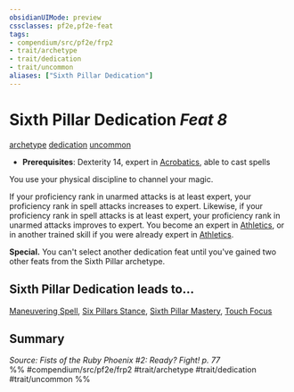 ```yaml
---
obsidianUIMode: preview
cssclasses: pf2e,pf2e-feat
tags:
- compendium/src/pf2e/frp2
- trait/archetype
- trait/dedication
- trait/uncommon
aliases: ["Sixth Pillar Dedication"]
---
```

# Sixth Pillar Dedication  *Feat 8*  
[archetype](rules/traits/archetype.md "Archetype Feat Trait")  [dedication](rules/traits/dedication.md "Dedication Feat Trait")  [uncommon](rules/traits/uncommon.md "Uncommon Rarity Trait")  

- **Prerequisites**: Dexterity 14, expert in [Acrobatics](compendium/skills.md#Acrobatics), able to cast spells

You use your physical discipline to channel your magic.

If your proficiency rank in unarmed attacks is at least expert, your proficiency rank in spell attacks increases to expert. Likewise, if your proficiency rank in spell attacks is at least expert, your proficiency rank in unarmed attacks improves to expert. You become an expert in [Athletics](compendium/skills.md#Athletics), or in another trained skill if you were already expert in [Athletics](compendium/skills.md#Athletics).

**Special.** You can't select another dedication feat until you've gained two other feats from the Sixth Pillar archetype.

## Sixth Pillar Dedication leads to...

[Maneuvering Spell](compendium/feats/maneuvering-spell-frp2.md), [Six Pillars Stance](compendium/feats/six-pillars-stance-frp2.md), [Sixth Pillar Mastery](compendium/feats/sixth-pillar-mastery-frp2.md), [Touch Focus](compendium/feats/touch-focus-frp2.md)

## Summary

*Source: Fists of the Ruby Phoenix #2: Ready? Fight! p. 77*  
%% #compendium/src/pf2e/frp2 #trait/archetype #trait/dedication #trait/uncommon %%